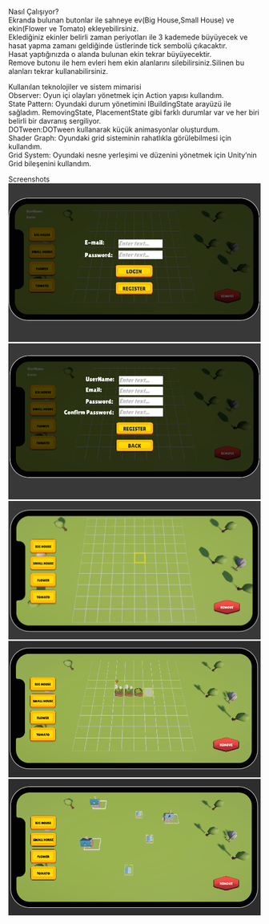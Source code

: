 Nasıl Çalışıyor? <br>
Ekranda bulunan butonlar ile sahneye ev(Big House,Small House) ve ekin(Flower ve Tomato) ekleyebilirsiniz.<br>
Eklediğiniz ekinler belirli zaman periyotları ile 3 kademede büyüyecek ve hasat yapma zamanı geldiğinde üstlerinde tick sembolü çıkacaktır.<br>
Hasat yaptığınızda o alanda bulunan ekin tekrar büyüyecektir.<br>
Remove butonu ile hem evleri hem ekin alanlarını silebilirsiniz.Silinen bu alanları tekrar kullanabilirsiniz.<br>

Kullanılan teknolojiler ve sistem mimarisi <br>
Observer: Oyun içi olayları yönetmek için Action yapısı kullandım.<br>
State Pattern: Oyundaki durum yönetimini IBuildingState arayüzü ile sağladım. RemovingState, PlacementState gibi farklı durumlar var ve her biri belirli bir davranış sergiliyor.<br>
DOTween:DOTween kullanarak küçük animasyonlar oluşturdum.<br>
Shader Graph: Oyundaki grid sisteminin rahatlıkla görülebilmesi için kullandım.<br>
Grid System: Oyundaki nesne yerleşimi ve düzenini yönetmek için Unity’nin Grid bileşenini kullandım.<br>

Screenshots
![](/FarmLogin.PNG)
![](/FarmRegister.PNG)
![](/Farm1.PNG)
![](/Farm2.PNG)
![](/Farm3.PNG)
